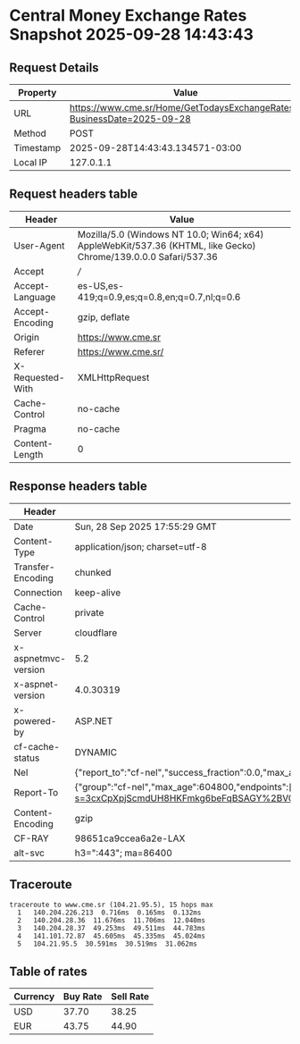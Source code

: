 # Central Money Exchange Rates Snapshot 2025-09-28 14:43:43
## Request Details

| Property | Value |
|----------|-------|
| URL | https://www.cme.sr/Home/GetTodaysExchangeRates/?BusinessDate=2025-09-28 |
| Method | POST |
| Timestamp | 2025-09-28T14:43:43.134571-03:00 |
| Local IP | 127.0.1.1 |
    
## Request headers table

| Header | Value |
|--------|-------|
| User-Agent | Mozilla/5.0 (Windows NT 10.0; Win64; x64) AppleWebKit/537.36 (KHTML, like Gecko) Chrome/139.0.0.0 Safari/537.36 |
| Accept | */* |
| Accept-Language | es-US,es-419;q=0.9,es;q=0.8,en;q=0.7,nl;q=0.6 |
| Accept-Encoding | gzip, deflate |
| Origin | https://www.cme.sr |
| Referer | https://www.cme.sr/ |
| X-Requested-With | XMLHttpRequest |
| Cache-Control | no-cache |
| Pragma | no-cache |
| Content-Length | 0 |

    
## Response headers table
| Header | Value |
|--------|-------|
| Date | Sun, 28 Sep 2025 17:55:29 GMT |
| Content-Type | application/json; charset=utf-8 |
| Transfer-Encoding | chunked |
| Connection | keep-alive |
| Cache-Control | private |
| Server | cloudflare |
| x-aspnetmvc-version | 5.2 |
| x-aspnet-version | 4.0.30319 |
| x-powered-by | ASP.NET |
| cf-cache-status | DYNAMIC |
| Nel | {"report_to":"cf-nel","success_fraction":0.0,"max_age":604800} |
| Report-To | {"group":"cf-nel","max_age":604800,"endpoints":[{"url":"https://a.nel.cloudflare.com/report/v4?s=3cxCpXpjScmdUH8HKFmkg6beFqBSAGY%2BVCHr6unW%2BHv5zZ9OoFDjSzQFSTDo4K110eef4w2CXVe%2BwN4s%2BnXYeYXOQ5y0JHMEHxk%3D"}]} |
| Content-Encoding | gzip |
| CF-RAY | 98651ca9ccea6a2e-LAX |
| alt-svc | h3=":443"; ma=86400 |

## Traceroute 

```
traceroute to www.cme.sr (104.21.95.5), 15 hops max
  1   140.204.226.213  0.716ms  0.165ms  0.132ms 
  2   140.204.28.36  11.676ms  11.706ms  12.040ms 
  3   140.204.28.37  49.253ms  49.511ms  44.783ms 
  4   141.101.72.87  45.605ms  45.335ms  45.024ms 
  5   104.21.95.5  30.591ms  30.519ms  31.062ms 

```


## Table of rates

| Currency | Buy Rate | Sell Rate |
|----------|----------|-----------|
| USD | 37.70 | 38.25 |
| EUR | 43.75 | 44.90 |
